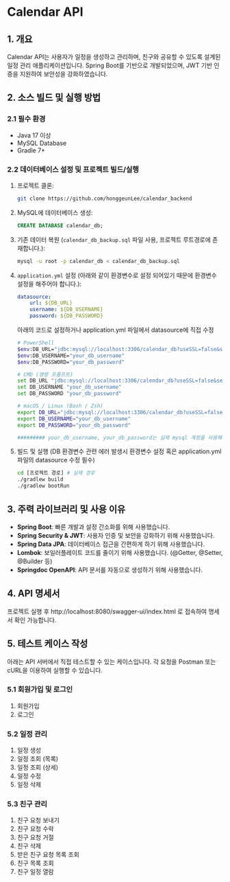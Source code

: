 # Calendar API

## 1. 개요

Calendar API는 사용자가 일정을 생성하고 관리하며, 친구와 공유할 수 있도록 설계된 일정 관리 애플리케이션입니다. Spring Boot를 기반으로 개발되었으며, JWT 기반 인증을 지원하여 보안성을 강화하였습니다.

## 2. 소스 빌드 및 실행 방법

### 2.1 필수 환경

- Java 17 이상
- MySQL Database
- Gradle 7+

### 2.2 데이터베이스 설정 및 프로젝트 빌드/실행

1. 프로젝트 클론:
   ```sh
   git clone https://github.com/honggeunLee/calendar_backend
   ```
2. MySQL에 데이터베이스 생성:
   ```sql
   CREATE DATABASE calendar_db;
   ```
3. 기존 데이터 복원 (`calendar_db_backup.sql` 파일 사용, 프로젝트 루트경로에 존재합니다.):
   ```sh
   mysql -u root -p calendar_db < calendar_db_backup.sql
   ```
4. `application.yml` 설정 (아래와 같이 환경변수로 설정 되어있기 때문에 환경변수 설정을 해주어야 합니다.):
   ```yml
   datasource:
       url: ${DB_URL}
       username: ${DB_USERNAME}
       password: ${DB_PASSWORD}
   ```
   아래의 코드로 설정하거나 application.yml 파일에서 datasource에 직접 수정
   ```sh
   # PowerShell
   $env:DB_URL="jdbc:mysql://localhost:3306/calendar_db?useSSL=false&serverTimezone=UTC"
   $env:DB_USERNAME="your_db_username"
   $env:DB_PASSWORD="your_db_password"
   
   # CMD (명령 프롬프트)
   set DB_URL "jdbc:mysql://localhost:3306/calendar_db?useSSL=false&serverTimezone=UTC"
   set DB_USERNAME "your_db_username"
   set DB_PASSWORD "your_db_password"
   
   # macOS / Linux (Bash / Zsh)
   export DB_URL="jdbc:mysql://localhost:3306/calendar_db?useSSL=false&serverTimezone=UTC"
   export DB_USERNAME="your_db_username"
   export DB_PASSWORD="your_db_password"
   
   ######### your_db_username, your_db_password는 실제 mysql 계정을 사용해야합니다. ###########
   ```
4. 빌드 및 실행 (DB 환경변수 관련 에러 발생시 환경변수 설정 혹은 application.yml 파일의 datasource 수정 필수)
   ```sh
   cd [프로젝트 경로] # 실제 경로
   ./gradlew build
   ./gradlew bootRun
   ```


## 3. 주력 라이브러리 및 사용 이유

- **Spring Boot**: 빠른 개발과 설정 간소화를 위해 사용했습니다.
- **Spring Security & JWT**: 사용자 인증 및 보안을 강화하기 위해 사용했습니다.
- **Spring Data JPA**: 데이터베이스 접근을 간편하게 하기 위해 사용했습니다.
- **Lombok**: 보일러플레이트 코드를 줄이기 위해 사용했습니다. (@Getter, @Setter, @Builder 등)
- **Springdoc OpenAPI**: API 문서를 자동으로 생성하기 위해 사용했습니다.

## 4. API 명세서

프로젝트 실행 후 http://localhost:8080/swagger-ui/index.html 로 접속하여 명세서 확인 가능합니다.

## 5. 테스트 케이스 작성

아래는 API 서버에서 직접 테스트할 수 있는 케이스입니다. 각 요청을 Postman 또는 cURL을 이용하여 실행할 수 있습니다.

### 5.1 회원가입 및 로그인

1. 회원가입
2. 로그인

### 5.2 일정 관리

1. 일정 생성
2. 일정 조회 (목록)
3. 일정 조회 (상세)
4. 일정 수정
5. 일정 삭제

### 5.3 친구 관리

1. 친구 요청 보내기
2. 친구 요청 수락
3. 친구 요청 거절
4. 친구 삭제
5. 받은 친구 요청 목록 조회
6. 친구 목록 조회
7. 친구 일정 열람

